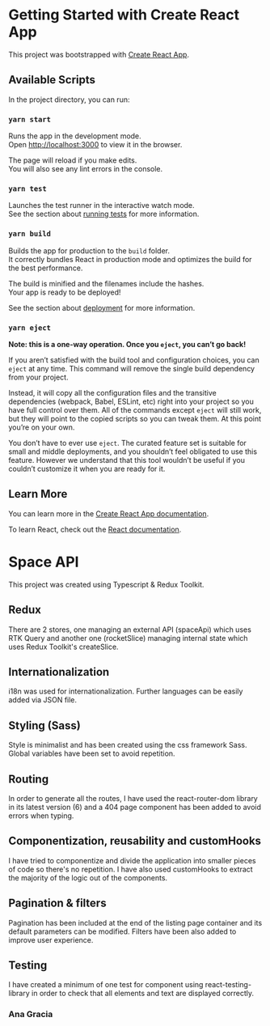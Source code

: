 # Getting Started with Create React App

This project was bootstrapped with [Create React App](https://github.com/facebook/create-react-app).

## Available Scripts

In the project directory, you can run:

### `yarn start`

Runs the app in the development mode.\
Open [http://localhost:3000](http://localhost:3000) to view it in the browser.

The page will reload if you make edits.\
You will also see any lint errors in the console.

### `yarn test`

Launches the test runner in the interactive watch mode.\
See the section about [running tests](https://facebook.github.io/create-react-app/docs/running-tests) for more information.

### `yarn build`

Builds the app for production to the `build` folder.\
It correctly bundles React in production mode and optimizes the build for the best performance.

The build is minified and the filenames include the hashes.\
Your app is ready to be deployed!

See the section about [deployment](https://facebook.github.io/create-react-app/docs/deployment) for more information.

### `yarn eject`

**Note: this is a one-way operation. Once you `eject`, you can’t go back!**

If you aren’t satisfied with the build tool and configuration choices, you can `eject` at any time. This command will remove the single build dependency from your project.

Instead, it will copy all the configuration files and the transitive dependencies (webpack, Babel, ESLint, etc) right into your project so you have full control over them. All of the commands except `eject` will still work, but they will point to the copied scripts so you can tweak them. At this point you’re on your own.

You don’t have to ever use `eject`. The curated feature set is suitable for small and middle deployments, and you shouldn’t feel obligated to use this feature. However we understand that this tool wouldn’t be useful if you couldn’t customize it when you are ready for it.

## Learn More

You can learn more in the [Create React App documentation](https://facebook.github.io/create-react-app/docs/getting-started).

To learn React, check out the [React documentation](https://reactjs.org/).

# Space API

This project was created using Typescript & Redux Toolkit.

## Redux

There are 2 stores, one managing an external API (spaceApi) which uses RTK Query and another one (rocketSlice) managing internal state which uses Redux Toolkit's createSlice.

## Internationalization

i18n was used for internationalization. Further languages can be easily added via JSON file.

## Styling (Sass)

Style is minimalist and has been created using the css framework Sass. Global variables have been set to avoid repetition.

## Routing

In order to generate all the routes, I have used the react-router-dom library in its latest version (6) and a 404 page component has been added to avoid errors when typing.

## Componentization, reusability and customHooks

I have tried to componentize and divide the application into smaller pieces of code so there's no repetition. I have also used customHooks to extract the majority of the logic out of the components.

## Pagination & filters

Pagination has been included at the end of the listing page container and its default parameters can be modified. Filters have been also added to improve user experience.

## Testing

I have created a minimum of one test for component using react-testing-library in order to check that all elements and text are displayed correctly.

### Ana Gracia
